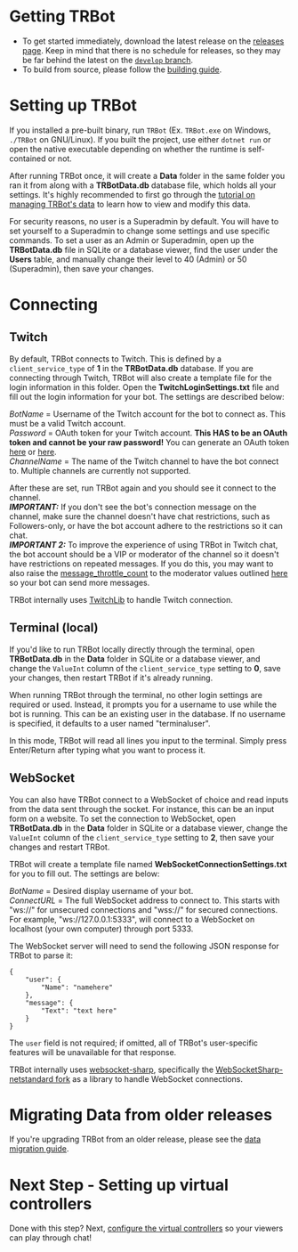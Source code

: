 # Getting TRBot
* To get started immediately, download the latest release on the [releases page](https://codeberg.org/kimimaru/TRBot/releases). Keep in mind that there is no schedule for releases, so they may be far behind the latest on the [`develop` branch](https://codeberg.org/kimimaru/TRBot/src/branch/develop).
* To build from source, please follow the [building guide](./Building.md).

# Setting up TRBot
If you installed a pre-built binary, run `TRBot` (Ex. `TRBot.exe` on Windows, `./TRBot` on GNU/Linux). If you built the project, use either `dotnet run` or open the native executable depending on whether the runtime is self-contained or not.

After running TRBot once, it will create a **Data** folder in the same folder you ran it from along with a **TRBotData.db** database file, which holds all your settings. It's highly recommended to first go through the [tutorial on managing TRBot's data](./Managing-Data.md) to learn how to view and modify this data.

For security reasons, no user is a Superadmin by default. You will have to set yourself to a Superadmin to change some settings and use specific commands. To set a user as an Admin or Superadmin, open up the **TRBotData.db** file in SQLite or a database viewer, find the user under the **Users** table, and manually change their level to 40 (Admin) or 50 (Superadmin), then save your changes.

# Connecting

## Twitch
By default, TRBot connects to Twitch. This is defined by a `client_service_type` of **1** in the **TRBotData.db** database. If you are connecting through Twitch, TRBot will also create a template file for the login information in this folder. Open the **TwitchLoginSettings.txt** file and fill out the login information for your bot. The settings are described below:

*BotName* = Username of the Twitch account for the bot to connect as. This must be a valid Twitch account.<br />
*Password* = OAuth token for your Twitch account. **This HAS to be an OAuth token and cannot be your raw password!** You can generate an OAuth token [here](https://twitchapps.com/tmi/) or [here](https://twitchtokengenerator.com/).<br />
*ChannelName* = The name of the Twitch channel to have the bot connect to. Multiple channels are currently not supported.

After these are set, run TRBot again and you should see it connect to the channel.
<br />***IMPORTANT:*** If you don't see the bot's connection message on the channel, make sure the channel doesn't have chat restrictions, such as Followers-only, or have the bot account adhere to the restrictions so it can chat.
<br />***IMPORTANT 2:*** To improve the experience of using TRBot in Twitch chat, the bot account should be a VIP or moderator of the channel so it doesn't have restrictions on repeated messages. If you do this, you may want to also raise the [message_throttle_count](./Settings-Documentation.md#message_throttle_count) to the moderator values outlined [here](https://dev.twitch.tv/docs/irc/guide#command--message-limits) so your bot can send more messages.

TRBot internally uses [TwitchLib](https://github.com/TwitchLib/TwitchLib) to handle Twitch connection.

## Terminal (local)
If you'd like to run TRBot locally directly through the terminal, open **TRBotData.db** in the **Data** folder in SQLite or a database viewer, and change the `ValueInt` column of the `client_service_type` setting to **0**, save your changes, then restart TRBot if it's already running.

When running TRBot through the terminal, no other login settings are required or used. Instead, it prompts you for a username to use while the bot is running. This can be an existing user in the database. If no username is specified, it defaults to a user named "terminaluser".

In this mode, TRBot will read all lines you input to the terminal. Simply press Enter/Return after typing what you want to process it.

## WebSocket
You can also have TRBot connect to a WebSocket of choice and read inputs from the data sent through the socket. For instance, this can be an input form on a website. To set the connection to WebSocket, open **TRBotData.db** in the **Data** folder in SQLite or a database viewer, change the `ValueInt` column of the `client_service_type` setting to **2**, then save your changes and restart TRBot.

TRBot will create a template file named **WebSocketConnectionSettings.txt** for you to fill out. The settings are below:

*BotName* = Desired display username of your bot.<br />
*ConnectURL* = The full WebSocket address to connect to. This starts with "ws://" for unsecured connections and "wss://" for secured connections. For example, "ws://127.0.0.1:5333", will connect to a WebSocket on localhost (your own computer) through port 5333.

The WebSocket server will need to send the following JSON response for TRBot to parse it:

```
{
    "user": {
        "Name": "namehere"
    },
    "message": {
        "Text": "text here"
    }
}
```

The `user` field is not required; if omitted, all of TRBot's user-specific features will be unavailable for that response.

TRBot internally uses [websocket-sharp](https://github.com/sta/websocket-sharp), specifically the [WebSocketSharp-netstandard fork](https://github.com/PingmanTools/websocket-sharp/) as a library to handle WebSocket connections.

# Migrating Data from older releases
If you're upgrading TRBot from an older release, please see the [data migration guide](./Migrating-Data.md).

# Next Step - Setting up virtual controllers
Done with this step? Next, [configure the virtual controllers](./Setup-VController.md) so your viewers can play through chat!
